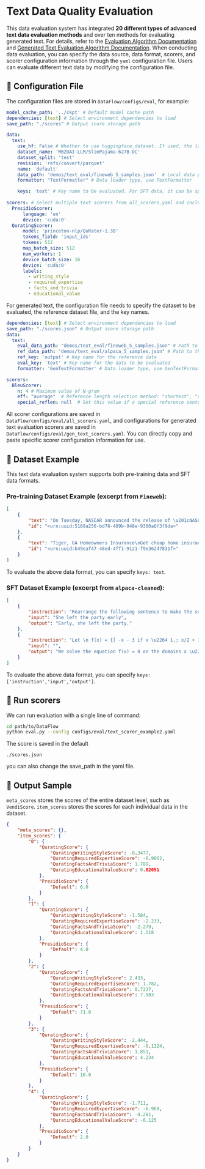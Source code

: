 # Text Data Quality Evaluation

This data evaluation system has integrated **20 different types of advanced text data evaluation methods** and over ten methods for evaluating generated text. For details, refer to the [Evaluation Algorithm Documentation](../../../docs/text_metrics.md) and [Generated Text Evaluation Algorithm Documentation](../../../docs/gen_text_metrics.md). When conducting data evaluation, you can specify the data source, data format, scorers, and scorer configuration information through the `yaml` configuration file. Users can evaluate different text data by modifying the configuration file.

## 👀 Configuration File

The configuration files are stored in `DataFlow/configs/eval`, for example:

```yaml
model_cache_path: '../ckpt' # Default model cache path
dependencies: [text] # Select environment dependencies to load
save_path: "./scores" # Output score storage path

data:
  text:
    use_hf: False # Whether to use huggingface_dataset. If used, the local data path below is ignored; parameters for Huggingface datasets are set below. If not used, ignore this setting.
    dataset_name: 'MBZUAI-LLM/SlimPajama-627B-DC'
    dataset_split: 'test'
    revision: 'refs/convert/parquet'
    name: 'default'
    data_path: 'demos/text_eval/fineweb_5_samples.json'  # Local data path, supports json, jsonl, and parquet formats
    formatter: "TextFormatter" # Data loader type, use TextFormatter

    keys: 'text' # Key name to be evaluated. For SFT data, it can be specified as ['instruction','input','output']
    
scorers: # Select multiple text scorers from all_scorers.yaml and include their configuration information
  PresidioScorer:
      language: 'en'
      device: 'cuda:0'
  QuratingScorer:
      model: 'princeton-nlp/QuRater-1.3B'
      tokens_field: 'input_ids'
      tokens: 512
      map_batch_size: 512
      num_workers: 1
      device_batch_size: 16
      device: 'cuda:0'
      labels:
        - writing_style
        - required_expertise
        - facts_and_trivia
        - educational_value
```

For generated text, the configuration file needs to specify the dataset to be evaluated, the reference dataset file, and the key names.

```yaml
dependencies: [text] # Select environment dependencies to load
save_path: "./scores.json" # Output score storage path
data:
  text:
    eval_data_path: "demos/text_eval/fineweb_5_samples.json" # Path to the dataset to be evaluated
    ref_data_path: "demos/text_eval/alpaca_5_samples.json" # Path to the reference dataset
    ref_key: 'output' # Key name for the reference data
    eval_key: 'text' # Key name for the data to be evaluated
    formatter: 'GenTextFormatter' # Data loader type, use GenTextFormatter

scorers:
  BleuScorer:
    n: 4 # Maximum value of N-gram
    eff: "average"  # Reference length selection method: "shortest", "average", "closest"
    special_reflen: null  # Set this value if a special reference sentence length is required

```
All scorer configurations are saved in `DataFlow/configs/eval/all_scorers.yaml`, and configurations for generated text evaluation scorers are saved in `DataFlow/configs/eval/gen_text_scorers.yaml`. You can directly copy and paste specific scorer configuration information for use.

## 🌟 Dataset Example
This text data evaluation system supports both pre-training data and SFT data formats.

### Pre-training Dataset Example (excerpt from `Fineweb`):
```json
[
    {
        "text": "On Tuesday, NASCAR announced the release of \u201cNASCAR Classic Races, Volume 1,\u201d available on iTunes.",
        "id": "<urn:uuid:5189a256-bd76-489b-948e-9300a6f3f9da>"
    },
    {
        "text": "Tiger, GA Homeowners Insurance\nGet cheap home insurance in Tiger, GA within minutes. ",
        "id": "<urn:uuid:b49eaf47-48ed-4ff1-9121-f9e36247831f>"
    }
]
```
To evaluate the above data format, you can specify `keys: text`.

### SFT Dataset Example (excerpt from `alpaca-cleaned`):
```json
[
    {
        "instruction": "Rearrange the following sentence to make the sentence more interesting.",
        "input": "She left the party early",
        "output": "Early, she left the party."
    },
    {
        "instruction": "Let \n f(x) = {[ -x - 3 if x \u2264 1,; x/2 + 1 if x > 1. ].\nFind the sum of all values of x such that f(x) = 0.",
        "input": "",
        "output": "We solve the equation f(x) = 0 on the domains x \u2264 1 and x > 1.\n\nIf x \u2264 1, then f(x) = -x - 3, so we want to solve -x - 3 = 0. The solution is x = -3, which satisfies x \u2264 1.\n\nIf x > 1, then f(x) = x/2 + 1, so we want to solve x/2 + 1 = 0. The solution is x = -2, but this value does not satisfy x > 1.\n\nTherefore, the only solution is x = -3."
    }
]
```
To evaluate the above data format, you can specify `keys: ['instruction','input','output']`.

## 💪 Run scorers
We can run evaluation with a single line of command:
```bash
cd path/to/DataFlow
python eval.py --config configs/eval/text_scorer_example2.yaml
```
The score is saved in the default 
```
./scores.json
```
you can also change the save_path in the yaml file.

## 📌 Output Sample
`meta_scores` stores the scores of the entire dataset level, such as `VendiScore`. `item_scores` stores the scores for each individual data in the dataset.
```json
{
    "meta_scores": {},
    "item_scores": {
        "0": {
            "QuratingScore": {
                "QuratingWritingStyleScore": -0.3477,
                "QuratingRequiredExpertiseScore": -0.9062,
                "QuratingFactsAndTriviaScore": 1.789,
                "QuratingEducationalValueScore": 0.02051
            },
            "PresidioScore": {
                "Default": 6.0
            }
        },
        "1": {
            "QuratingScore": {
                "QuratingWritingStyleScore": -1.584,
                "QuratingRequiredExpertiseScore": -2.233,
                "QuratingFactsAndTriviaScore": -2.279,
                "QuratingEducationalValueScore": 1.518
            },
            "PresidioScore": {
                "Default": 4.0
            }
        },
        "2": {
            "QuratingScore": {
                "QuratingWritingStyleScore": 2.433,
                "QuratingRequiredExpertiseScore": 1.782,
                "QuratingFactsAndTriviaScore": 0.7237,
                "QuratingEducationalValueScore": 7.503
            },
            "PresidioScore": {
                "Default": 71.0
            }
        },
        "3": {
            "QuratingScore": {
                "QuratingWritingStyleScore": -2.444,
                "QuratingRequiredExpertiseScore": -0.1224,
                "QuratingFactsAndTriviaScore": 1.851,
                "QuratingEducationalValueScore": 4.234
            },
            "PresidioScore": {
                "Default": 16.0
            }
        },
        "4": {
            "QuratingScore": {
                "QuratingWritingStyleScore": -1.711,
                "QuratingRequiredExpertiseScore": -6.969,
                "QuratingFactsAndTriviaScore": -4.281,
                "QuratingEducationalValueScore": -6.125
            },
            "PresidioScore": {
                "Default": 2.0
            }
        }
    }
}
```
